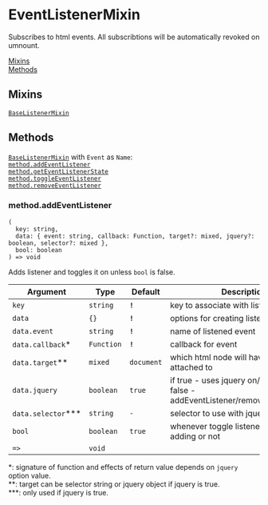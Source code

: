 # EventListenerMixin

Subscribes to html events. All subscribtions will be automatically revoked on umnount.

[Mixins](#mixins)  
[Methods](#methods)  


## Mixins

[`BaseListenerMixin`](../mixin.meta.BaseListener/README.md)  


## Methods

[`BaseListenerMixin`](../mixin.meta.BaseListener/README.md#methods) with `Event` as `Name`:  
[`method.addEventListener`](#methodaddeventlistener)  
[`method.getEventListenerState`](../mixin.meta.BaseListener/README.md#methodgetnamelistenerstate)  
[`method.toggleEventListener`](../mixin.meta.BaseListener/README.md#methodtogglenamelistener)  
[`method.removeEventListener`](../mixin.meta.BaseListener/README.md#methodremovenamelistener)  


### method.addEventListener

```
( 
  key: string, 
  data: { event: string, callback: Function, target?: mixed, jquery?: boolean, selector?: mixed },
  bool: boolean
) => void
```

Adds listener and toggles it on unless `bool` is false.  

| Argument              | Type       | Default    | Description                                                                        |
| --------------------- | ---------- | ---------- | ---------------------------------------------------------------------------------- |
| `key`                 | `string`   | **`!`**    | key to associate with listener                                                     |
| `data`                | `{}`       | **`!`**    | options for creating listener                                                      |
| `data.event`          | `string`   | **`!`**    | name of listened event                                                             |
| `data.callback`\*     | `Function` | **`!`**    | callback for event                                                                 |
| `data.target`\*\*     | `mixed`    | `document` | which html node will have listener attached to                                     |
| `data.jquery`         | `boolean`  | `true`     | if true - uses jquery on/off methods, false - addEventListener/removeEventListener |
| `data.selector`\*\*\* | `string`   | `-`        | selector to use with jquery for filtering                                          |
| `bool`                | `boolean`  | `true`     | whenever toggle listener on after adding or not                                    |
| `=>`                  | `void`     |            |                                                                                    |

\*: signature of function and effects of return value depends on `jquery` option value.  
\*\*: target can be selector string or jquery object if jquery is true.  
\*\*\*: only used if jquery is true.  
